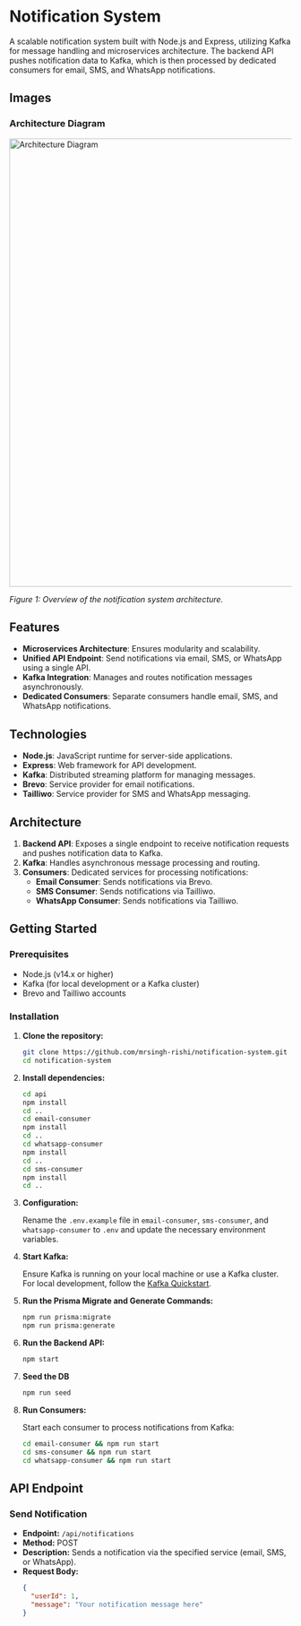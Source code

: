 # Notification System

A scalable notification system built with Node.js and Express, utilizing Kafka for message handling and microservices architecture. The backend API pushes notification data to Kafka, which is then processed by dedicated consumers for email, SMS, and WhatsApp notifications.

## Images

### Architecture Diagram

<img src="https://github.com/user-attachments/assets/6944f702-6b73-4032-8031-e766980742ad" alt="Architecture Diagram" width="800"/>

*Figure 1: Overview of the notification system architecture.*

## Features

- **Microservices Architecture**: Ensures modularity and scalability.
- **Unified API Endpoint**: Send notifications via email, SMS, or WhatsApp using a single API.
- **Kafka Integration**: Manages and routes notification messages asynchronously.
- **Dedicated Consumers**: Separate consumers handle email, SMS, and WhatsApp notifications.

## Technologies

- **Node.js**: JavaScript runtime for server-side applications.
- **Express**: Web framework for API development.
- **Kafka**: Distributed streaming platform for managing messages.
- **Brevo**: Service provider for email notifications.
- **Tailliwo**: Service provider for SMS and WhatsApp messaging.

## Architecture

1. **Backend API**: Exposes a single endpoint to receive notification requests and pushes notification data to Kafka.
2. **Kafka**: Handles asynchronous message processing and routing.
3. **Consumers**: Dedicated services for processing notifications:
   - **Email Consumer**: Sends notifications via Brevo.
   - **SMS Consumer**: Sends notifications via Tailliwo.
   - **WhatsApp Consumer**: Sends notifications via Tailliwo.

## Getting Started

### Prerequisites

- Node.js (v14.x or higher)
- Kafka (for local development or a Kafka cluster)
- Brevo and Tailliwo accounts

### Installation

1. **Clone the repository:**

    ```bash
    git clone https://github.com/mrsingh-rishi/notification-system.git
    cd notification-system
    ```

2. **Install dependencies:**

    ```bash
    cd api
    npm install
    cd ..
    cd email-consumer
    npm install
    cd ..
    cd whatsapp-consumer
    npm install
    cd ..
    cd sms-consumer
    npm install
    cd ..
    ```

3. **Configuration:**

    Rename the `.env.example` file in `email-consumer`, `sms-consumer`, and `whatsapp-consumer` to `.env` and update the necessary environment variables.

4. **Start Kafka:**

    Ensure Kafka is running on your local machine or use a Kafka cluster. For local development, follow the [Kafka Quickstart](https://kafka.apache.org/quickstart).

5. **Run the Prisma Migrate and Generate Commands:**

    ```bash
    npm run prisma:migrate
    npm run prisma:generate
    ```

6. **Run the Backend API:**

    ```bash
    npm start
    ```

7. **Seed the DB**

    ```bash
    npm run seed
    ```

8. **Run Consumers:**

    Start each consumer to process notifications from Kafka:

    ```bash
    cd email-consumer && npm run start
    cd sms-consumer && npm run start
    cd whatsapp-consumer && npm run start
    ```

## API Endpoint

### Send Notification

- **Endpoint:** `/api/notifications`
- **Method:** POST
- **Description:** Sends a notification via the specified service (email, SMS, or WhatsApp).
- **Request Body:**
    ```json
    {
      "userId": 1,
      "message": "Your notification message here"
    }
    ```
